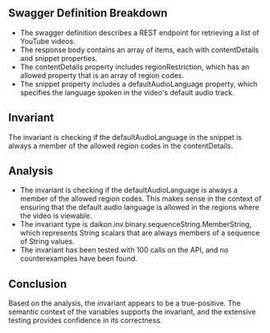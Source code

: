 ## Swagger Definition Breakdown
- The swagger definition describes a REST endpoint for retrieving a list of YouTube videos.
- The response body contains an array of items, each with contentDetails and snippet properties.
- The contentDetails property includes regionRestriction, which has an allowed property that is an array of region codes.
- The snippet property includes a defaultAudioLanguage property, which specifies the language spoken in the video's default audio track.

## Invariant
The invariant is checking if the defaultAudioLanguage in the snippet is always a member of the allowed region codes in the contentDetails.

## Analysis
- The invariant is checking if the defaultAudioLanguage is always a member of the allowed region codes. This makes sense in the context of ensuring that the default audio language is allowed in the regions where the video is viewable.
- The invariant type is daikon.inv.binary.sequenceString.MemberString, which represents String scalars that are always members of a sequence of String values.
- The invariant has been tested with 100 calls on the API, and no counterexamples have been found.

## Conclusion
Based on the analysis, the invariant appears to be a true-positive. The semantic context of the variables supports the invariant, and the extensive testing provides confidence in its correctness.
